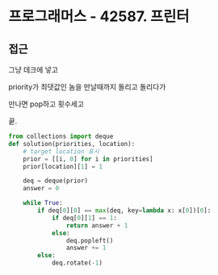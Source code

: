 # 프로그래머스 - 42587. 프린터

## 접근

그냥 데크에 넣고

priority가 최댓값인 놈을 만날때까지 돌리고 돌리다가

만나면 pop하고 횟수세고

끝.

```python
from collections import deque
def solution(priorities, location):
    # target location 표시
    prior = [[i, 0] for i in priorities]
    prior[location][1] = 1

    deq = deque(prior)
    answer = 0

    while True:
        if deq[0][0] == max(deq, key=lambda x: x[0])[0]:
            if deq[0][1] == 1:
                return answer + 1
            else:
                deq.popleft()
                answer += 1
        else:
            deq.rotate(-1)
```

